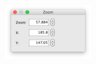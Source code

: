 <img width="226" alt="img" src="https://raw.githubusercontent.com/stylekit/img/master/Screen Shot 2016-05-08 at 17.46.54.png">